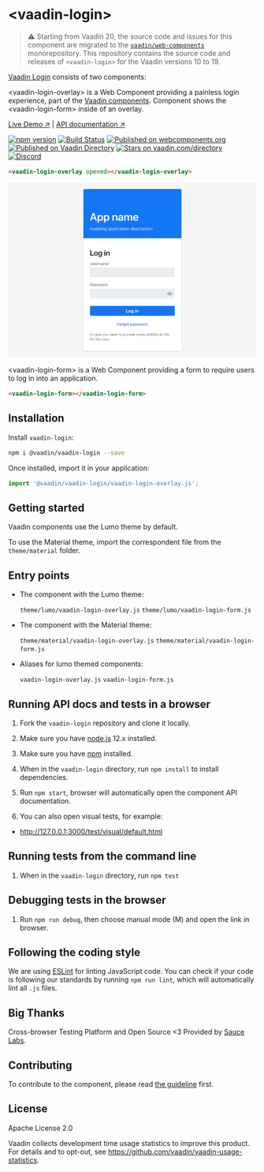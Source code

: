 # &lt;vaadin-login&gt;

> ⚠️ Starting from Vaadin 20, the source code and issues for this component are migrated to the [`vaadin/web-components`](https://github.com/vaadin/web-components/tree/master/packages/vaadin-login) monorepository.
> This repository contains the source code and releases of `<vaadin-login>` for the Vaadin versions 10 to 19.

[Vaadin Login](https://vaadin.com/components/vaadin-login) consists of two components:

&lt;vaadin-login-overlay&gt; is a Web Component providing a painless login experience, part of the [Vaadin components](https://vaadin.com/components). Component shows the &lt;vaadin-login-form&gt; inside of an overlay.

[Live Demo ↗](https://vaadin.com/components/vaadin-login/html-examples)
|
[API documentation ↗](https://vaadin.com/components/vaadin-login/html-api)

[![npm version](https://badgen.net/npm/v/@vaadin/vaadin-login)](https://www.npmjs.com/package/@vaadin/vaadin-login)
[![Build Status](https://travis-ci.org/vaadin/vaadin-login.svg?branch=master)](https://travis-ci.org/vaadin/vaadin-login)
[![Published on webcomponents.org](https://img.shields.io/badge/webcomponents.org-published-blue.svg)](https://www.webcomponents.org/element/vaadin/vaadin-login)
[![Published on Vaadin Directory](https://img.shields.io/badge/Vaadin%20Directory-published-00b4f0.svg)](https://vaadin.com/directory/component/vaadinvaadin-login)
[![Stars on vaadin.com/directory](https://img.shields.io/vaadin-directory/star/vaadin-login-directory-urlidentifier.svg)](https://vaadin.com/directory/component/vaadinvaadin-login)
[![Discord](https://img.shields.io/discord/732335336448852018?label=discord)](https://discord.gg/PHmkCKC)

```html
<vaadin-login-overlay opened></vaadin-login-overlay>
```

[<img src="https://raw.githubusercontent.com/vaadin/vaadin-login/master/screenshot.png" width="700" alt="Screenshot of vaadin-login-overlay">](https://vaadin.com/components/vaadin-login)

&lt;vaadin-login-form&gt; is a Web Component providing a form to require users to log in into an application.

```html
<vaadin-login-form></vaadin-login-form>
```

## Installation

Install `vaadin-login`:

```sh
npm i @vaadin/vaadin-login --save
```

Once installed, import it in your application:

```js
import '@vaadin/vaadin-login/vaadin-login-overlay.js';
```

## Getting started

Vaadin components use the Lumo theme by default.

To use the Material theme, import the correspondent file from the `theme/material` folder.

## Entry points

- The component with the Lumo theme:

  `theme/lumo/vaadin-login-overlay.js`
  `theme/lumo/vaadin-login-form.js`

- The component with the Material theme:

  `theme/material/vaadin-login-overlay.js`
  `theme/material/vaadin-login-form.js`

- Aliases for lumo themed components:

  `vaadin-login-overlay.js`
  `vaadin-login-form.js`


## Running API docs and tests in a browser

1. Fork the `vaadin-login` repository and clone it locally.

1. Make sure you have [node.js](https://nodejs.org/) 12.x installed.

1. Make sure you have [npm](https://www.npmjs.com/) installed.

1. When in the `vaadin-login` directory, run `npm install` to install dependencies.

1. Run `npm start`, browser will automatically open the component API documentation.

1. You can also open visual tests, for example:

  - http://127.0.0.1:3000/test/visual/default.html


## Running tests from the command line

1. When in the `vaadin-login` directory, run `npm test`

## Debugging tests in the browser

1. Run `npm run debug`, then choose manual mode (M) and open the link in browser.



## Following the coding style

We are using [ESLint](http://eslint.org/) for linting JavaScript code. You can check if your code is following our standards by running `npm run lint`, which will automatically lint all `.js` files.


## Big Thanks

Cross-browser Testing Platform and Open Source <3 Provided by [Sauce Labs](https://saucelabs.com).


## Contributing

  To contribute to the component, please read [the guideline](https://github.com/vaadin/vaadin-core/blob/master/CONTRIBUTING.md) first.


## License

Apache License 2.0

Vaadin collects development time usage statistics to improve this product. For details and to opt-out, see https://github.com/vaadin/vaadin-usage-statistics.
